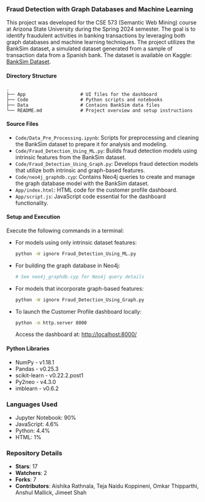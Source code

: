
### Fraud Detection with Graph Databases and Machine Learning
This project was developed for the CSE 573 (Semantic Web Mining) course at Arizona State University during the Spring 2024 semester. The goal is to identify fraudulent activities in banking transactions by leveraging both graph databases and machine learning techniques. The project utilizes the BankSim dataset, a simulated dataset generated from a sample of transaction data from a Spanish bank. The dataset is available on Kaggle: [BankSim Dataset](https://www.kaggle.com/ntnu-testimon/banksim1).

#### Directory Structure
```
.
├── App                    # UI files for the dashboard 
├── Code                   # Python scripts and notebooks
├── Data                   # Contains BankSim data files
└── README.md              # Project overview and setup instructions
```

#### Source Files
- `Code/Data_Pre_Processing.ipynb`: Scripts for preprocessing and cleaning the BankSim dataset to prepare it for analysis and modeling.
- `Code/Fraud_Detection_Using_ML.py`: Builds fraud detection models using intrinsic features from the BankSim dataset.
- `Code/Fraud_Detection_Using_Graph.py`: Develops fraud detection models that utilize both intrinsic and graph-based features.
- `Code/neo4j_graphdb.cyp`: Contains Neo4j queries to create and manage the graph database model with the BankSim dataset.
- `App/index.html`: HTML code for the customer profile dashboard.
- `App/script.js`: JavaScript code essential for the dashboard functionality.

#### Setup and Execution
Execute the following commands in a terminal:

- For models using only intrinsic dataset features:
  ```bash
  python -W ignore Fraud_Detection_Using_ML.py
  ```
- For building the graph database in Neo4j:
  ```bash
  # See neo4j_graphdb.cyp for Neo4j query details
  ```
- For models that incorporate graph-based features:
  ```bash
  python -W ignore Fraud_Detection_Using_Graph.py
  ```
- To launch the Customer Profile dashboard locally:
  ```bash
  python -m http.server 8000
  ```
  Access the dashboard at: [http://localhost:8000/](http://localhost:8000/)

#### Python Libraries
- NumPy - v1.18.1
- Pandas - v0.25.3
- scikit-learn - v0.22.2.post1
- Py2neo - v4.3.0
- imblearn - v0.6.2

### Languages Used
- Jupyter Notebook: 90%
- JavaScript: 4.6%
- Python: 4.4%
- HTML: 1%
  
### Repository Details
- **Stars**: 17
- **Watchers**: 2
- **Forks**: 7
- **Contributors**: Aishika Rathnala, Teja Naidu Koppineni, Omkar Thipparthi, Anshul Mallick, Jimeet Shah

